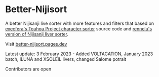 # Better-Nijisort
A better Nijisanji live sorter with more features and filters that based on [execfera's Touhou Project character sorter](https://tohosort.frelia.my/) source code and [rennelu's version of Nijisanji liver sorter](https://rennelu.github.io/nijisort).

Visit [better-nijisort.pages.dev](https://better-nijisort.pages.dev/)

Latest update:
3 February 2023 - Added VOLTACATION, January 2023 batch, ILUNA and XSOLEIL livers, changed Salome potrait

Contributors are open
